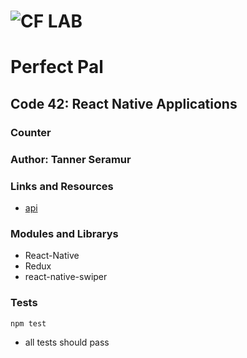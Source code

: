 ![CF](http://i.imgur.com/7v5ASc8.png) LAB
=================================================
# Perfect Pal
## 	Code 42: React Native Applications
### Counter

### Author: Tanner Seramur

### Links and Resources
* [api](https://www.petfinder.com/developers/api-docs)

### Modules and Librarys
* React-Native
* Redux
* react-native-swiper


### Tests
`npm test`
* all tests should pass



